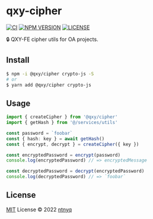 # qxy-cipher

[![CI](https://github.com/qxy-fe/qxy-cipher/workflows/CI/badge.svg)](https://github.com/qxy-fe/qxy-cipher/actions)
[![NPM VERSION](https://img.shields.io/npm/v/@qxy/cipher.svg)](https://www.npmjs.com/package/@qxy/cipher)
[![LICENSE](https://img.shields.io/github/license/qxy-fe/qxy-cipher.svg)](https://github.com/qxy-fe/qxy-cipher/blob/main/LICENSE)

:lock: QXY-FE cipher utils for OA projects.

## Install

```bash
$ npm -i @qxy/cipher crypto-js -S
# or
$ yarn add @qxy/cipher crypto-js
```

## Usage

```ts
import { createCipher } from '@qxy/cipher'
import { getHash } from '@/services/utils'

const password = `foobar`
const { hash: key } = await getHash()
const { encrypt, decrypt } = createCipher({ key })

const encryptedPassword = encrypt(password)
console.log(encryptedPassword) // => encryptedMessage

const decryptedPassword = decrypt(encryptedPassword)
console.log(decryptedPassword) // => `foobar`
```

## License

[MIT](./LICENSE) License © 2022 [ntnyq](https://github.com/ntnyq)

